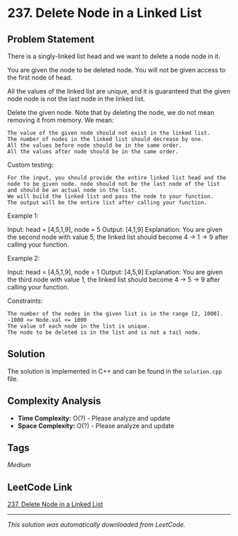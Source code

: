 # 237. Delete Node in a Linked List

## Problem Statement

There is a singly-linked list head and we want to delete a node node in it.

You are given the node to be deleted node. You will not be given access to the first node of head.

All the values of the linked list are unique, and it is guaranteed that the given node node is not the last node in the linked list.

Delete the given node. Note that by deleting the node, we do not mean removing it from memory. We mean:

	The value of the given node should not exist in the linked list.
	The number of nodes in the linked list should decrease by one.
	All the values before node should be in the same order.
	All the values after node should be in the same order.

Custom testing:

	For the input, you should provide the entire linked list head and the node to be given node. node should not be the last node of the list and should be an actual node in the list.
	We will build the linked list and pass the node to your function.
	The output will be the entire list after calling your function.

Example 1:

Input: head = [4,5,1,9], node = 5
Output: [4,1,9]
Explanation: You are given the second node with value 5, the linked list should become 4 -> 1 -> 9 after calling your function.

Example 2:

Input: head = [4,5,1,9], node = 1
Output: [4,5,9]
Explanation: You are given the third node with value 1, the linked list should become 4 -> 5 -> 9 after calling your function.

Constraints:

	The number of the nodes in the given list is in the range [2, 1000].
	-1000 <= Node.val <= 1000
	The value of each node in the list is unique.
	The node to be deleted is in the list and is not a tail node.

## Solution

The solution is implemented in C++ and can be found in the `solution.cpp` file.

## Complexity Analysis

- **Time Complexity:** O(?) - Please analyze and update
- **Space Complexity:** O(?) - Please analyze and update

## Tags

*Medium*

## LeetCode Link

[237. Delete Node in a Linked List](https://leetcode.com/problems/delete-node-in-a-linked-list/)

---

*This solution was automatically downloaded from LeetCode.*
